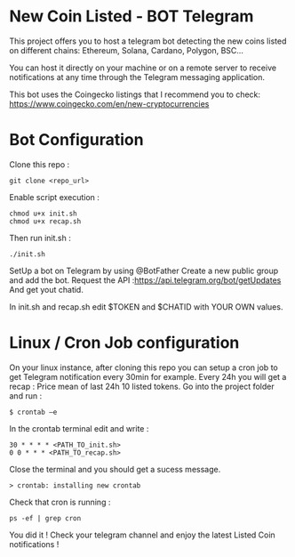 # New Coin Listed - BOT Telegram
This project offers you to host a telegram bot detecting the new coins listed on different chains: Ethereum, Solana, Cardano, Polygon, BSC...

You can host it directly on your machine or on a remote server to receive notifications at any time through the Telegram messaging application.

This bot uses the Coingecko listings that I recommend you to check: https://www.coingecko.com/en/new-cryptocurrencies

# Bot Configuration 
Clone this repo :
```
git clone <repo_url>
```

Enable script execution :
```
chmod u+x init.sh
chmod u+x recap.sh
```

Then run init.sh : 
```
./init.sh
```

SetUp a bot on Telegram by using @BotFather
Create a new public group and add the bot.
Request the API :[https://api.telegram.org/bot<YourBOTToken>/getUpdates](https://api.telegram.org/bot<YourBOTToken>/getUpdates)
And get yout chatid.
  
In init.sh and recap.sh edit $TOKEN and $CHATID with YOUR OWN values.

# Linux / Cron Job configuration

On your linux instance, after cloning this repo you can setup a cron job to get Telegram notification every 30min for example.
Every 24h you will get a recap : Price mean of last 24h 10 listed tokens.
Go into the project folder and run :
```
$ crontab –e
```
In the crontab terminal edit and write :
```
30 * * * * <PATH_TO_init.sh>
0 0 * * * <PATH_TO_recap.sh>
```
Close the terminal and you should get a sucess message.
```
> crontab: installing new crontab
```
Check that cron is running :
```
ps -ef | grep cron
```
You did it ! Check your telegram channel and enjoy the latest Listed Coin notifications !
